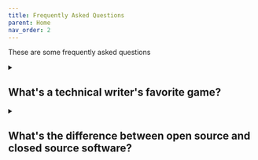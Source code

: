 ```yaml
---
title: Frequently Asked Questions
parent: Home
nav_order: 2
---
```


These are some frequently asked questions

<details markdown="block">
  <summary>
    <h2>What's a technical writer's favorite game?</h2>
  </summary>
  Hide-and-seek, with the relevant information.
</details>

<details markdown="block">
  <summary>
    <h2>What's the difference between open source and closed source software?</h2>
  </summary>
  With open source, you know exactly how buggy it is. With closed source, you just have to trust them.
</details>